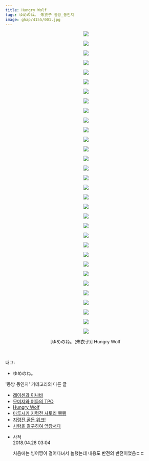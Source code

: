 ```yaml
---
title: Hungry Wolf
tags: ゆめのね。 朱衣子 동방_동인지
image: ghap/4155/001.jpg
---
```

<div class="article">
<p style="text-align: center; clear: none; float: none;"><img src="{{ site.nasurl }}/ghap/4155/001.jpg"/></p>
<p style="text-align: center; clear: none; float: none;"><img src="{{ site.nasurl }}/ghap/4155/002.jpg"/></p>
<p style="text-align: center; clear: none; float: none;"><img src="{{ site.nasurl }}/ghap/4155/003.jpg"/></p>
<p style="text-align: center; clear: none; float: none;"><img src="{{ site.nasurl }}/ghap/4155/004.jpg"/></p>
<p style="text-align: center; clear: none; float: none;"><img src="{{ site.nasurl }}/ghap/4155/005.jpg"/></p>
<p style="text-align: center; clear: none; float: none;"><img src="{{ site.nasurl }}/ghap/4155/006.jpg"/></p>
<p style="text-align: center; clear: none; float: none;"><img src="{{ site.nasurl }}/ghap/4155/007.jpg"/></p>
<p style="text-align: center; clear: none; float: none;"><img src="{{ site.nasurl }}/ghap/4155/008.jpg"/></p>
<p style="text-align: center; clear: none; float: none;"><img src="{{ site.nasurl }}/ghap/4155/009.jpg"/></p>
<p style="text-align: center; clear: none; float: none;"><img src="{{ site.nasurl }}/ghap/4155/010.jpg"/></p>
<p style="text-align: center; clear: none; float: none;"><img src="{{ site.nasurl }}/ghap/4155/011.jpg"/></p>
<p style="text-align: center; clear: none; float: none;"><img src="{{ site.nasurl }}/ghap/4155/012.jpg"/></p>
<p style="text-align: center; clear: none; float: none;"><img src="{{ site.nasurl }}/ghap/4155/013.jpg"/></p>
<p style="text-align: center; clear: none; float: none;"><img src="{{ site.nasurl }}/ghap/4155/014.jpg"/></p>
<p style="text-align: center; clear: none; float: none;"><img src="{{ site.nasurl }}/ghap/4155/015.jpg"/></p>
<p style="text-align: center; clear: none; float: none;"><img src="{{ site.nasurl }}/ghap/4155/016.jpg"/></p>
<p style="text-align: center; clear: none; float: none;"><img src="{{ site.nasurl }}/ghap/4155/017.jpg"/></p>
<p style="text-align: center; clear: none; float: none;"><img src="{{ site.nasurl }}/ghap/4155/018.jpg"/></p>
<p style="text-align: center; clear: none; float: none;"><img src="{{ site.nasurl }}/ghap/4155/019.jpg"/></p>
<p style="text-align: center; clear: none; float: none;"><img src="{{ site.nasurl }}/ghap/4155/020.jpg"/></p>
<p style="text-align: center; clear: none; float: none;"><img src="{{ site.nasurl }}/ghap/4155/021.jpg"/></p>
<p style="text-align: center; clear: none; float: none;"><img src="{{ site.nasurl }}/ghap/4155/022.jpg"/></p>
<p style="text-align: center; clear: none; float: none;"><img src="{{ site.nasurl }}/ghap/4155/023.jpg"/></p>
<p style="text-align: center; clear: none; float: none;"><img src="{{ site.nasurl }}/ghap/4155/024.jpg"/></p>
<p style="text-align: center; clear: none; float: none;"><img src="{{ site.nasurl }}/ghap/4155/025.jpg"/></p>
<p style="text-align: center; clear: none; float: none;"><img src="{{ site.nasurl }}/ghap/4155/026.jpg"/></p>
<p style="text-align: center; clear: none; float: none;"><img src="{{ site.nasurl }}/ghap/4155/027.jpg"/></p>
<p style="text-align: center; clear: none; float: none;"><img src="{{ site.nasurl }}/ghap/4155/028.jpg"/></p>
<p style="text-align: center; clear: none; float: none;"><img src="{{ site.nasurl }}/ghap/4155/029.jpg"/></p>
<p style="text-align: center; clear: none; float: none;"><img src="{{ site.nasurl }}/ghap/4155/030.jpg"/></p>
<p style="text-align: center; clear: none; float: none;"><img src="{{ site.nasurl }}/ghap/4155/031.jpg"/></p>
<p style="text-align: center; clear: none; float: none;"><img src="{{ site.nasurl }}/ghap/4155/032.jpg"/></p>
<p style="text-align: center; clear: none; float: none;">[ゆめのね。(朱衣子)] Hungry Wolf </p>
<p><br/></p>
</div><div class="tagTrail">
<p>태그: </p>
<ul>
<li>ゆめのね。</li>
</ul>
</div><div class="another">
<p>'동방 동인지' 카테고리의 다른 글</p>
<ul>
<li><a href="/2018-02-01-ghap_4157">레이센과 이나바</a></li>
<li><a href="/2018-01-31-ghap_4156">모미지와 어둠의 TPO</a></li>
<li><a href="/2018-01-31-ghap_4155">Hungry Wolf</a></li>
<li><a href="/2018-01-31-ghap_4153">마루시키 지령전 사토리 뿅뿅</a></li>
<li><a href="/2018-01-31-ghap_4151">지령전 골든 위크!</a></li>
<li><a href="/2018-01-31-ghap_4150">사랑을 갈구하여 앞장서다</a></li>
</ul>
</div><div class="cb_module cb_fluid">
<div class="cb_wrt cb_profile">
<div class="comment">
<ul>
<li class="cb_thumb_off" id="comment15246419">
<div class="cb_comment_area">
<div class="cb_info_area">
<div class="cb_section">
<span class="cb_nick_name">사적</span>
</div>
<div class="cb_section">
<span class="cb_date">2018.04.28 03:04 </span>
</div>
</div>
<div class="cb_dsc_comment">
<p class="cb_dsc">
											처음에는 빙어쨩이 걸어다녀서 놀랬는데 내용도 반전의 반전이었음ㄷㄷ<br/>
</p>
</div>
</div></li>
</ul>
</div>
</div><!-- commentList close -->
</div>